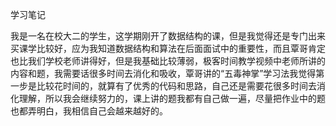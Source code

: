 学习笔记

​		我是一名在校大二的学生，这学期刚开了数据结构的课，但是我觉得还是专门出来买课学比较好，应为我知道数据结构和算法在后面面试中的重要性，而且覃哥肯定也比我们学校老师讲得好，但是我基础比较薄弱，极客时间教学视频中老师所讲的内容和题，我需要话很多时间去消化和吸收，覃哥讲的“五毒神掌”学习法我觉得第一步是比较花时间的，就算有了优秀的代码和思路，自己还是需要花很多时间去消化理解，所以我会继续努力的，课上讲的题我都有自己做一遍，尽量把作业中的题也都弄明白，我相信自己会越来越好的。

